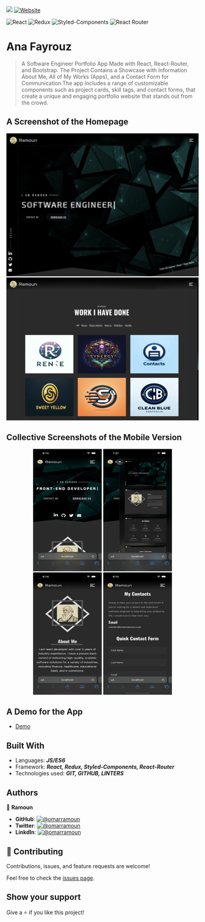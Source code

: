 [![](https://img.shields.io/static/v1?label=BY&message=RAMOUN&color=birghtgreen)](https://omarramoun.com)
[![Website](https://img.shields.io/badge/OmarRamoun.com--yellow?style=social&logo=Firefox)](https://www.omarramoun.com/)

![React](https://img.shields.io/badge/-React-1f1f1f?logo=react&logoColor=61DAFB&style=for-the-badge)
![Redux](https://img.shields.io/badge/redux-%23593d88.svg?style=for-the-badge&logo=redux&logoColor=white)
![Styled-Components](https://img.shields.io/badge/Styled_Components-fbfbfb?style=for-the-badge&logo=styled-components&logoColor=DB7093)
![React Router](https://img.shields.io/badge/React_Router-CA4245?style=for-the-badge&logo=react-router&logoColor=white)

# Ana Fayrouz

> A Software Engineer Portfolio App Made with React, React-Router, and Bootstrap. The Project Contains a Showcase with Information About Me, All of My Works (Apps), and a Contact Form for Communication.The app includes a range of customizable components such as project cards, skill tags, and contact forms, that create a unique and engaging portfolio website that stands out from the crowd.

## A Screenshot of the Homepage

![screenshot-1](screenshots/anafayrouz-1.png)
![screenshot-2](screenshots/anafayrouz-2.png)

## Collective Screenshots of the Mobile Version

<p align="center" justify="center">
  <img width="180px" height="320px" src="screenshots/anafayrouz-3.png" />
  <img width="180px" height="320px" src="screenshots/anafayrouz-4.png" />
  <img width="180px" height="320px" src="screenshots/anafayrouz-5.png" />
  <img width="180px" height="320px" src="screenshots/anafayrouz-6.png" />
</p>

## A Demo for the App

- [Demo](https://anafayrouz.omarramoun.com/)

## Built With

- Languages: _**JS/ES6**_
- Framework: _**React, Redux, Styled-Components, React-Router**_
- Technologies used: _**GIT, GITHUB, LINTERS**_

## Authors

👤 **Ramoun**

- **GitHub**: [![@omarramoun](https://img.shields.io/github/followers/omarramoun?label=OmarRamoun&style=social)](https://github.com/omarramoun)
- **Twitter**: [![@omarramoun](https://img.shields.io/twitter/follow/omarramoun?label=OmarRamoun&style=social)](https://twitter.com/omarramoun)
- **LinkdIn**: [![@omarramoun](https://img.shields.io/github/followers/omarramoun?label=OmarRamoun&logo=linkedin&style=social)](https://www.linkedin.com/in/omarramoun/)

## 🤝 Contributing

Contributions, issues, and feature requests are welcome!

Feel free to check the [issues page](../../issues).

## Show your support

Give a ⭐️ if you like this project!

